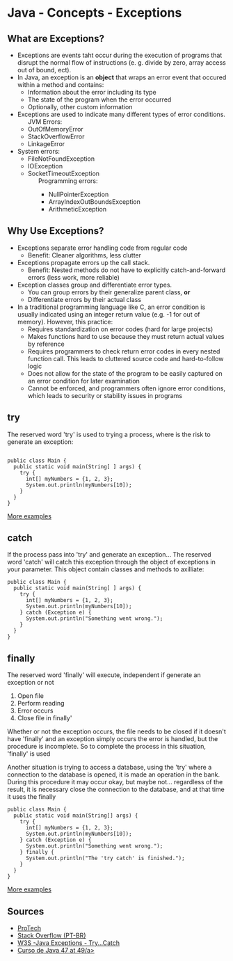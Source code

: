 # Java - Concepts - Exceptions

## What are Exceptions?

<ul>
	<li> Exceptions are events taht occur during the execution of programs that disrupt the   normal flow of instructions (e. g. divide by zero, array access out of bound, ect).
  </li>
  <li>
    In Java, an exception is an <b>object</b> that wraps an error event that occured within a method and contains:
		<ul>
			<li> Information about the error including its type</li>
			<li> The state of the program when the error occurred</li>
			<li> Optionally, other custom information</li>
		</ul>	
	</li>
  <li>
    Exceptions are used to indicate many different types of error conditions.
    <ul> JVM Errors:
      <li>OutOfMemoryError</li>
      <li>StackOverflowError</li>
      <li>LinkageError</li>
    </ul>
  </li>
  <li>
    System errors:
    <ul>
      <li>FileNotFoundException</li>
      <li>IOException</li>
      <li>SocketTimeoutException
          <ul>
            Programming errors:
                <ul>
                    <li>NullPointerException</li>
                    <li>ArrayIndexOutBoundsException</li>
                    <li>ArithmeticException</li>
                </ul>
          </ul>
      </li>
    </ul>
  </li>
</ul>


## Why Use Exceptions?

<ul>
	<li> Exceptions separate error handling code from regular code
		<ul>
			<li>Benefit: Cleaner algorithms, less clutter</li>
		</ul>	
	</li>
	<li> Exceptions propagate errors up the call stack.
		<ul>
			<li>Benefit: Nested methods do not have to explicitly catch-and-forward errors (less work, more reliable)</li>
		</ul>	
	</li>
	<li> Exception classes group and differentiate error types.
		<ul>
			<li>You can group errors by their generalize parent class, <b>or</b></li>
			<li>Differentiate errors by their actual class</li>
		</ul>	
	</li>
	<li> 
			In a traditional programming language like C, an error condition is usually indicated using an integer return value (e.g. -1 for out of memory). However, this practice:
			<ul>
				<li>Requires standardization on error codes (hard for large projects)</li>
				<li>Makes functions hard to use because they must return actual values by reference</li>
				<li>Requires programmers to check return error codes in every nested function call. This leads to cluttered source code and hard-to-follow logic</li>
				<li>Does not allow for the state of the program to be easily captured on an error condition for later examination</li>
				<li>Cannot be enforced, and programmers often ignore error conditions, which leads to security or stability issues in programs</li>
			</ul>	
		</li>
</ul>




## try

<p>The reserved word 'try' is used to trying a process, where is the risk to generate an exception:</p>

```

public class Main {
  public static void main(String[ ] args) {
    try {
      int[] myNumbers = {1, 2, 3};
      System.out.println(myNumbers[10]);
    } 
  }
}

```

<a href=""/>More examples</a>


## catch

If the process pass into 'try' and generate an exception... The reserved word 'catch' will catch this exception through the object of exceptions in your parameter. This object contain classes and methods to axilliate:

```
public class Main {
  public static void main(String[ ] args) {
    try {
      int[] myNumbers = {1, 2, 3};
      System.out.println(myNumbers[10]);
    } catch (Exception e) {
      System.out.println("Something went wrong.");
    }
  }
}
```

## finally

<p>The reserved word 'finally' will execute, independent if generate an exception or not</p>

<ol>
	<li>Open file</li>
	<li>Perform reading</li>
	<li>Error occurs</li>
	<li>Close file in finally'</li>
</ol>

<p>
Whether or not the exception occurs, the file needs to be closed if it doesn't have 'finally' and an exception simply occurs
the error is handled, but the procedure is incomplete. So to complete the process in this situation, 'finally' is used</p>

<p>Another situation is trying to access a database, using the 'try' where a connection to the database is opened, it is made
an operation in the bank. During this procedure it may occur okay, but maybe not... regardless of the result, it is necessary
close the connection to the database, and at that time it uses the finally</p>

<p></p>

```
public class Main {
  public static void main(String[] args) {
    try {
      int[] myNumbers = {1, 2, 3};
      System.out.println(myNumbers[10]);
    } catch (Exception e) {
      System.out.println("Something went wrong.");
    } finally {
      System.out.println("The 'try catch' is finished.");
    }
  }
}
```

<a href=""/>More examples</a>




## Sources


<ul>
  <li><a href="https://www.protechtraining.com/content/java_fundamentals_tutorial-exceptions">ProTech</a></li>
  <li><a href="https://pt.stackoverflow.com/questions/63617/o-que-%C3%A9-a-nullpointerexception-e-quais-s%C3%A3o-suas-principais-causas">Stack Overflow (PT-BR)</a></li>	
  <li><a href="https://www.w3schools.com/java/java_try_catch.asp"> W3S -Java Exceptions - Try...Catch</a></li>
   <li><a href="https://www.youtube.com/watch?v=ld2C4GcAtsg&t=2s"> Curso de Java 47 at 49/a></li>
</ul>


